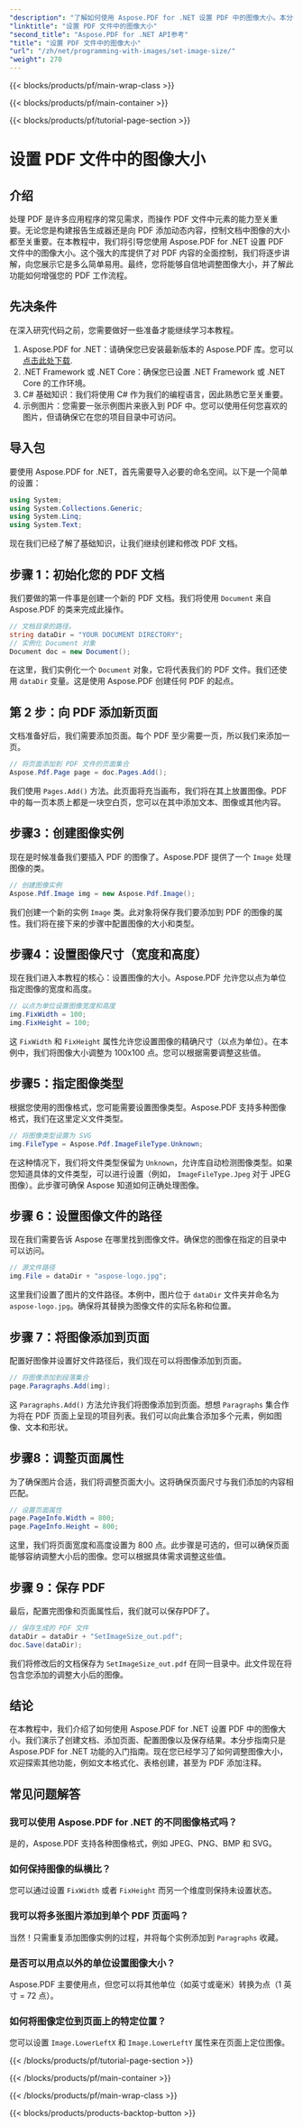 ```yaml
---
"description": "了解如何使用 Aspose.PDF for .NET 设置 PDF 中的图像大小。本分步指南将帮助您调整图像大小、页面属性以及保存 PDF。"
"linktitle": "设置 PDF 文件中的图像大小"
"second_title": "Aspose.PDF for .NET API参考"
"title": "设置 PDF 文件中的图像大小"
"url": "/zh/net/programming-with-images/set-image-size/"
"weight": 270
---
```


{{< blocks/products/pf/main-wrap-class >}}

{{< blocks/products/pf/main-container >}}

{{< blocks/products/pf/tutorial-page-section >}}

# 设置 PDF 文件中的图像大小

## 介绍

处理 PDF 是许多应用程序的常见需求，而操作 PDF 文件中元素的能力至关重要。无论您是构建报告生成器还是向 PDF 添加动态内容，控制文档中图像的大小都至关重要。在本教程中，我们将引导您使用 Aspose.PDF for .NET 设置 PDF 文件中的图像大小。这个强大的库提供了对 PDF 内容的全面控制，我们将逐步讲解，向您展示它是多么简单易用。最终，您将能够自信地调整图像大小，并了解此功能如何增强您的 PDF 工作流程。


## 先决条件

在深入研究代码之前，您需要做好一些准备才能继续学习本教程。

1. Aspose.PDF for .NET：请确保您已安装最新版本的 Aspose.PDF 库。您可以 [点击此处下载](https://releases。aspose.com/pdf/net/).
2. .NET Framework 或 .NET Core：确保您已设置 .NET Framework 或 .NET Core 的工作环境。
3. C# 基础知识：我们将使用 C# 作为我们的编程语言，因此熟悉它至关重要。
4. 示例图片：您需要一张示例图片来嵌入到 PDF 中。您可以使用任何您喜欢的图片，但请确保它在您的项目目录中可访问。

## 导入包

要使用 Aspose.PDF for .NET，首先需要导入必要的命名空间。以下是一个简单的设置：

```csharp
using System;
using System.Collections.Generic;
using System.Linq;
using System.Text;
```

现在我们已经了解了基础知识，让我们继续创建和修改 PDF 文档。

## 步骤 1：初始化您的 PDF 文档

我们要做的第一件事是创建一个新的 PDF 文档。我们将使用 `Document` 来自 Aspose.PDF 的类来完成此操作。

```csharp
// 文档目录的路径。
string dataDir = "YOUR DOCUMENT DIRECTORY";
// 实例化 Document 对象
Document doc = new Document();
```
 
在这里，我们实例化一个 `Document` 对象，它将代表我们的 PDF 文件。我们还使用 `dataDir` 变量。这是使用 Aspose.PDF 创建任何 PDF 的起点。

## 第 2 步：向 PDF 添加新页面

文档准备好后，我们需要添加页面。每个 PDF 至少需要一页，所以我们来添加一页。

```csharp
// 将页面添加到 PDF 文件的页面集合
Aspose.Pdf.Page page = doc.Pages.Add();
```
 
我们使用 `Pages.Add()` 方法。此页面将充当画布，我们将在其上放置图像。PDF 中的每一页本质上都是一块空白页，您可以在其中添加文本、图像或其他内容。

## 步骤3：创建图像实例

现在是时候准备我们要插入 PDF 的图像了。Aspose.PDF 提供了一个 `Image` 处理图像的类。

```csharp
// 创建图像实例
Aspose.Pdf.Image img = new Aspose.Pdf.Image();
```
 
我们创建一个新的实例 `Image` 类。此对象将保存我们要添加到 PDF 的图像的属性。我们将在接下来的步骤中配置图像的大小和类型。

## 步骤4：设置图像尺寸（宽度和高度）

现在我们进入本教程的核心：设置图像的大小。Aspose.PDF 允许您以点为单位指定图像的宽度和高度。

```csharp
// 以点为单位设置图像宽度和高度
img.FixWidth = 100;
img.FixHeight = 100;
```
 
这 `FixWidth` 和 `FixHeight` 属性允许您设置图像的精确尺寸（以点为单位）。在本例中，我们将图像大小调整为 100x100 点。您可以根据需要调整这些值。

## 步骤5：指定图像类型

根据您使用的图像格式，您可能需要设置图像类型。Aspose.PDF 支持多种图像格式，我们在这里定义文件类型。

```csharp
// 将图像类型设置为 SVG
img.FileType = Aspose.Pdf.ImageFileType.Unknown;
```
 
在这种情况下，我们将文件类型保留为 `Unknown`，允许库自动检测图像类型。如果您知道具体的文件类型，可以进行设置（例如， `ImageFileType.Jpeg` 对于 JPEG 图像）。此步骤可确保 Aspose 知道如何正确处理图像。

## 步骤 6：设置图像文件的路径

现在我们需要告诉 Aspose 在哪里找到图像文件。确保您的图像在指定的目录中可以访问。

```csharp
// 源文件路径
img.File = dataDir + "aspose-logo.jpg";
```
 
这里我们设置了图片的文件路径。本例中，图片位于 `dataDir` 文件夹并命名为 `aspose-logo.jpg`。确保将其替换为图像文件的实际名称和位置。

## 步骤 7：将图像添加到页面

配置好图像并设置好文件路径后，我们现在可以将图像添加到页面。

```csharp
// 将图像添加到段落集合
page.Paragraphs.Add(img);
```
 
这 `Paragraphs.Add()` 方法允许我们将图像添加到页面。想想 `Paragraphs` 集合作为将在 PDF 页面上呈现的项目列表。我们可以向此集合添加多个元素，例如图像、文本和形状。

## 步骤8：调整页面属性

为了确保图片合适，我们将调整页面大小。这将确保页面尺寸与我们添加的内容相匹配。

```csharp
// 设置页面属性
page.PageInfo.Width = 800;
page.PageInfo.Height = 800;
```
 
这里，我们将页面宽度和高度设置为 800 点。此步骤是可选的，但可以确保页面能够容纳调整大小后的图像。您可以根据具体需求调整这些值。

## 步骤 9：保存 PDF

最后，配置完图像和页面属性后，我们就可以保存PDF了。

```csharp
// 保存生成的 PDF 文件
dataDir = dataDir + "SetImageSize_out.pdf";
doc.Save(dataDir);
```
 
我们将修改后的文档保存为 `SetImageSize_out.pdf` 在同一目录中。此文件现在将包含您添加的调整大小后的图像。

## 结论

在本教程中，我们介绍了如何使用 Aspose.PDF for .NET 设置 PDF 中的图像大小。我们演示了创建文档、添加页面、配置图像以及保存结果。本分步指南只是 Aspose.PDF for .NET 功能的入门指南。现在您已经学习了如何调整图像大小，欢迎探索其他功能，例如文本格式化、表格创建，甚至为 PDF 添加注释。

## 常见问题解答

### 我可以使用 Aspose.PDF for .NET 的不同图像格式吗？  
是的，Aspose.PDF 支持各种图像格式，例如 JPEG、PNG、BMP 和 SVG。

### 如何保持图像的纵横比？  
您可以通过设置 `FixWidth` 或者 `FixHeight` 而另一个维度则保持未设置状态。

### 我可以将多张图片添加到单个 PDF 页面吗？  
当然！只需重复添加图像实例的过程，并将每个实例添加到 `Paragraphs` 收藏。

### 是否可以用点以外的单位设置图像大小？  
Aspose.PDF 主要使用点，但您可以将其他单位（如英寸或毫米）转换为点（1 英寸 = 72 点）。

### 如何将图像定位到页面上的特定位置？  
您可以设置 `Image.LowerLeftX` 和 `Image.LowerLeftY` 属性来在页面上定位图像。

{{< /blocks/products/pf/tutorial-page-section >}}

{{< /blocks/products/pf/main-container >}}

{{< /blocks/products/pf/main-wrap-class >}}

{{< blocks/products/products-backtop-button >}}
